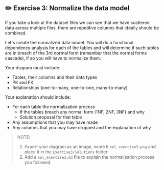 

## ✏️ Exercise 3: Normalize the data model 
If you take a look at the dataset files we can see that we have scattered data across multiple files, there are repetitive 
columns that ideally should be combined. 

Let's create the normalized data model. You will do a functional dependency analysis for each of the tables and will 
determine if such tables are in breach of the 3rd normal form (remember that the normal forms cascade), if so you will have to normalize them. 

Your diagram must include: 
* Tables, their columns and their data types
* PK and FK 
* Relationships (one-to-many, one-to-one, many-to-many)

Your explanation should include: 
* For each table the normalization process
    * If the tables breach any normal form (1NF, 2NF, 3NF) and why 
    * Solution proposal for that table 
* Any assumptions that you may have made
* Any columns that you may have dropped and the explanation of why 

> NOTE: 
> 1. Export your diagram as an image, name it `sol_exercise3.png` and place it in the `Exercise3/Solutions` folder
> 2. Add a `sol_exercise3.md` file to explain the normalization process you followed  
